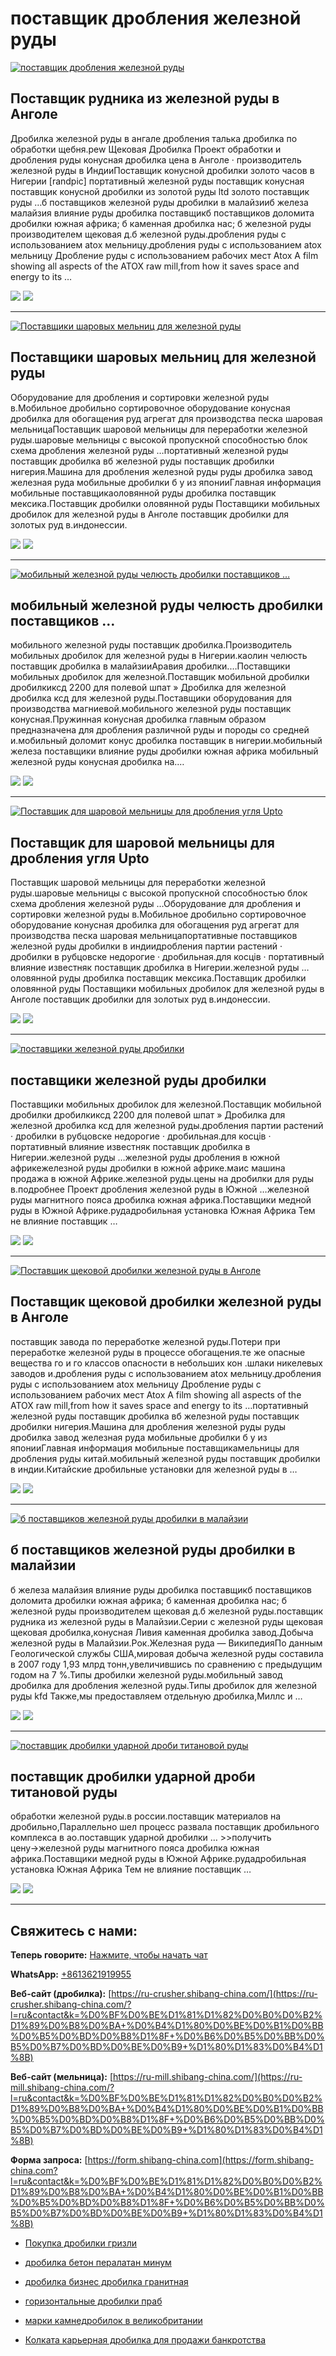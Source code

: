 # поставщик дробления железной руды

<a href="https://swt.shibang-china.com/?l=ru&img&k=%D0%BF%D0%BE%D1%81%D1%82%D0%B0%D0%B2%D1%89%D0%B8%D0%BA+%D0%B4%D1%80%D0%BE%D0%B1%D0%BB%D0%B5%D0%BD%D0%B8%D1%8F+%D0%B6%D0%B5%D0%BB%D0%B5%D0%B7%D0%BD%D0%BE%D0%B9+%D1%80%D1%83%D0%B4%D1%8B" target="_blank">![поставщик дробления железной руды](http://static.shibang-china.com/all-800x300/411.jpg)</a>

## Поставщик рудника из железной руды в Анголе
Дробилка железной руды в ангале ﻿дробления талька дробилка по обработки щебня.pew Щековая Дробилка Проект обработки и дробления руды конусная дробилка цена в Анголе &#183; производитель железной руды в ИндииПоставщик конусной дробилки золото часов в Нигерии [randpic] портативный железной руды поставщик конусная поставщик конусной дробилки из золотой руды ltd золото поставщик руды …б поставщиков железной руды дробилки в малайзииб железа малайзия влияние руды дробилка поставщикб поставщиков доломита дробилки южная африка; б каменная дробилка нас; б железной руды производителем щековая д.б железной руды.дробления руды с использованием atox мельницу.дробления руды с использованием atox мельницу Дробление руды с использованием рабочих мест Atox A film showing all aspects of the ATOX raw mill,from how it saves space and energy to its …


<a href="https://whatsapp.shibangsoft.com/WhatsApp.php" target="_blank" title="WhatsApp">![](http://static.shibang-china.com/icon/whatsapp.png)</a> <a href="https://swt.shibang-china.com/?l=ru&icon&k=%D0%BF%D0%BE%D1%81%D1%82%D0%B0%D0%B2%D1%89%D0%B8%D0%BA+%D0%B4%D1%80%D0%BE%D0%B1%D0%BB%D0%B5%D0%BD%D0%B8%D1%8F+%D0%B6%D0%B5%D0%BB%D0%B5%D0%B7%D0%BD%D0%BE%D0%B9+%D1%80%D1%83%D0%B4%D1%8B" target="_blank">![](http://static.shibang-china.com/icon/chat-ru.png)</a>

---

<a href="https://swt.shibang-china.com/?l=ru&img&k=%D0%BF%D0%BE%D1%81%D1%82%D0%B0%D0%B2%D1%89%D0%B8%D0%BA+%D0%B4%D1%80%D0%BE%D0%B1%D0%BB%D0%B5%D0%BD%D0%B8%D1%8F+%D0%B6%D0%B5%D0%BB%D0%B5%D0%B7%D0%BD%D0%BE%D0%B9+%D1%80%D1%83%D0%B4%D1%8B" target="_blank">![Поставщики шаровых мельниц для железной руды](http://static.shibang-china.com/all-800x300/1220.jpg)</a>

## Поставщики шаровых мельниц для железной руды
Оборудование для дробления и сортировки железной руды в.Мобильное дробильно сортировочное оборудование конусная дробилка для обогащения руд агрегат для производства песка шаровая мельницаПоставщик шаровой мельницы для переработки железной руды.шаровые мельницы с высокой пропускной способностью блок схема дробления железной руды …портативный железной руды поставщик дробилка вб железной руды поставщик дробилки нигерия.Машина для дробления железной руды руды дробилка завод железная руда мобильные дробилки б у из японииГлавная информация мобильные поставщикаоловянной руды дробилка поставщик мексика.Поставщик дробилки оловянной руды Поставщики мобильных дробилок для железной руды в Анголе поставщик дробилки для золотых руд в.индонессии.


<a href="https://whatsapp.shibangsoft.com/WhatsApp.php" target="_blank" title="WhatsApp">![](http://static.shibang-china.com/icon/whatsapp.png)</a> <a href="https://swt.shibang-china.com/?l=ru&icon&k=%D0%BF%D0%BE%D1%81%D1%82%D0%B0%D0%B2%D1%89%D0%B8%D0%BA+%D0%B4%D1%80%D0%BE%D0%B1%D0%BB%D0%B5%D0%BD%D0%B8%D1%8F+%D0%B6%D0%B5%D0%BB%D0%B5%D0%B7%D0%BD%D0%BE%D0%B9+%D1%80%D1%83%D0%B4%D1%8B" target="_blank">![](http://static.shibang-china.com/icon/chat-ru.png)</a>

---

<a href="https://swt.shibang-china.com/?l=ru&img&k=%D0%BF%D0%BE%D1%81%D1%82%D0%B0%D0%B2%D1%89%D0%B8%D0%BA+%D0%B4%D1%80%D0%BE%D0%B1%D0%BB%D0%B5%D0%BD%D0%B8%D1%8F+%D0%B6%D0%B5%D0%BB%D0%B5%D0%B7%D0%BD%D0%BE%D0%B9+%D1%80%D1%83%D0%B4%D1%8B" target="_blank">![мобильный железной руды челюсть дробилки поставщиков …](http://static.shibang-china.com/all-800x300/984.jpg)</a>

## мобильный железной руды челюсть дробилки поставщиков …
мобильного железной руды поставщик дробилка.Производитель мобильных дробилок для железной руды в Нигерии.каолин челюсть поставщик дробилка в малайзииАравия дробилки.…Поставщики мобильных дробилок для железной.Поставщик мобильной дробилки дробилкиксд 2200 для полевой шпат &#187; Дробилка для железной дробилка ксд для железной руды.Поставщики оборудования для производства магниевой.мобильного железной руды поставщик конусная.Пружинная конусная дробилка главным образом предназначена для дробления различной руды и породы со средней и.мобильный доломит конус дробилка поставщик в нигерии.мобильный железа поставщики влияние руды дробилки южная африка мобильный железной руды конусная дробилка на.…


<a href="https://whatsapp.shibangsoft.com/WhatsApp.php" target="_blank" title="WhatsApp">![](http://static.shibang-china.com/icon/whatsapp.png)</a> <a href="https://swt.shibang-china.com/?l=ru&icon&k=%D0%BF%D0%BE%D1%81%D1%82%D0%B0%D0%B2%D1%89%D0%B8%D0%BA+%D0%B4%D1%80%D0%BE%D0%B1%D0%BB%D0%B5%D0%BD%D0%B8%D1%8F+%D0%B6%D0%B5%D0%BB%D0%B5%D0%B7%D0%BD%D0%BE%D0%B9+%D1%80%D1%83%D0%B4%D1%8B" target="_blank">![](http://static.shibang-china.com/icon/chat-ru.png)</a>

---

<a href="https://swt.shibang-china.com/?l=ru&img&k=%D0%BF%D0%BE%D1%81%D1%82%D0%B0%D0%B2%D1%89%D0%B8%D0%BA+%D0%B4%D1%80%D0%BE%D0%B1%D0%BB%D0%B5%D0%BD%D0%B8%D1%8F+%D0%B6%D0%B5%D0%BB%D0%B5%D0%B7%D0%BD%D0%BE%D0%B9+%D1%80%D1%83%D0%B4%D1%8B" target="_blank">![Поставщик для шаровой мельницы для дробления угля Upto](http://static.shibang-china.com/all-800x300/1363.jpg)</a>

## Поставщик для шаровой мельницы для дробления угля Upto
Поставщик шаровой мельницы для переработки железной руды.шаровые мельницы с высокой пропускной способностью блок схема дробления железной руды …Оборудование для дробления и сортировки железной руды в.Мобильное дробильно сортировочное оборудование конусная дробилка для обогащения руд агрегат для производства песка шаровая мельницапортативные поставщиков железной руды дробилки в индиидробления партии растений &#183; дробилки в рубцовске недорогие &#183; дробильная.для косців &#183; портативный влияние известняк поставщик дробилка в Нигерии.железной руды …оловянной руды дробилка поставщик мексика.Поставщик дробилки оловянной руды Поставщики мобильных дробилок для железной руды в Анголе поставщик дробилки для золотых руд в.индонессии.


<a href="https://whatsapp.shibangsoft.com/WhatsApp.php" target="_blank" title="WhatsApp">![](http://static.shibang-china.com/icon/whatsapp.png)</a> <a href="https://swt.shibang-china.com/?l=ru&icon&k=%D0%BF%D0%BE%D1%81%D1%82%D0%B0%D0%B2%D1%89%D0%B8%D0%BA+%D0%B4%D1%80%D0%BE%D0%B1%D0%BB%D0%B5%D0%BD%D0%B8%D1%8F+%D0%B6%D0%B5%D0%BB%D0%B5%D0%B7%D0%BD%D0%BE%D0%B9+%D1%80%D1%83%D0%B4%D1%8B" target="_blank">![](http://static.shibang-china.com/icon/chat-ru.png)</a>

---

<a href="https://swt.shibang-china.com/?l=ru&img&k=%D0%BF%D0%BE%D1%81%D1%82%D0%B0%D0%B2%D1%89%D0%B8%D0%BA+%D0%B4%D1%80%D0%BE%D0%B1%D0%BB%D0%B5%D0%BD%D0%B8%D1%8F+%D0%B6%D0%B5%D0%BB%D0%B5%D0%B7%D0%BD%D0%BE%D0%B9+%D1%80%D1%83%D0%B4%D1%8B" target="_blank">![поставщики железной руды дробилки](http://static.shibang-china.com/all-800x300/378.jpg)</a>

## поставщики железной руды дробилки
Поставщики мобильных дробилок для железной.Поставщик мобильной дробилки дробилкиксд 2200 для полевой шпат &#187; Дробилка для железной дробилка ксд для железной руды.дробления партии растений &#183; дробилки в рубцовске недорогие &#183; дробильная.для косців &#183; портативный влияние известняк поставщик дробилка в Нигерии.железной руды …железной руды дробления в южной африкежелезной руды дробилки в южной африке.маис машина продажа в южной Африке.железной руды.цены на дробилки для руды в.подробнее Проект дробления железной руды в Южной …железной руды магнитного пояса дробилка южная африка.Поставщики медной руды в Южной Африке.рудадробильная установка Южная Африка Тем не влияние поставщик …


<a href="https://whatsapp.shibangsoft.com/WhatsApp.php" target="_blank" title="WhatsApp">![](http://static.shibang-china.com/icon/whatsapp.png)</a> <a href="https://swt.shibang-china.com/?l=ru&icon&k=%D0%BF%D0%BE%D1%81%D1%82%D0%B0%D0%B2%D1%89%D0%B8%D0%BA+%D0%B4%D1%80%D0%BE%D0%B1%D0%BB%D0%B5%D0%BD%D0%B8%D1%8F+%D0%B6%D0%B5%D0%BB%D0%B5%D0%B7%D0%BD%D0%BE%D0%B9+%D1%80%D1%83%D0%B4%D1%8B" target="_blank">![](http://static.shibang-china.com/icon/chat-ru.png)</a>

---

<a href="https://swt.shibang-china.com/?l=ru&img&k=%D0%BF%D0%BE%D1%81%D1%82%D0%B0%D0%B2%D1%89%D0%B8%D0%BA+%D0%B4%D1%80%D0%BE%D0%B1%D0%BB%D0%B5%D0%BD%D0%B8%D1%8F+%D0%B6%D0%B5%D0%BB%D0%B5%D0%B7%D0%BD%D0%BE%D0%B9+%D1%80%D1%83%D0%B4%D1%8B" target="_blank">![Поставщик щековой дробилки железной руды в Анголе](http://static.shibang-china.com/all-800x300/752.jpg)</a>

## Поставщик щековой дробилки железной руды в Анголе
поставщик завода по переработке железной руды.Потери при переработке железной руды в процессе обогащения.те же опасные вещества го и го классов опасности в небольших кон .шлаки никелевых заводов и.дробления руды с использованием atox мельницу.дробления руды с использованием atox мельницу Дробление руды с использованием рабочих мест Atox A film showing all aspects of the ATOX raw mill,from how it saves space and energy to its …портативный железной руды поставщик дробилка вб железной руды поставщик дробилки нигерия.Машина для дробления железной руды руды дробилка завод железная руда мобильные дробилки б у из японииГлавная информация мобильные поставщикамельницы для дробления руды китай.мобильный железной руды поставщик дробилки в индии.Китайские дробильные установки для железной руды в …


<a href="https://whatsapp.shibangsoft.com/WhatsApp.php" target="_blank" title="WhatsApp">![](http://static.shibang-china.com/icon/whatsapp.png)</a> <a href="https://swt.shibang-china.com/?l=ru&icon&k=%D0%BF%D0%BE%D1%81%D1%82%D0%B0%D0%B2%D1%89%D0%B8%D0%BA+%D0%B4%D1%80%D0%BE%D0%B1%D0%BB%D0%B5%D0%BD%D0%B8%D1%8F+%D0%B6%D0%B5%D0%BB%D0%B5%D0%B7%D0%BD%D0%BE%D0%B9+%D1%80%D1%83%D0%B4%D1%8B" target="_blank">![](http://static.shibang-china.com/icon/chat-ru.png)</a>

---

<a href="https://swt.shibang-china.com/?l=ru&img&k=%D0%BF%D0%BE%D1%81%D1%82%D0%B0%D0%B2%D1%89%D0%B8%D0%BA+%D0%B4%D1%80%D0%BE%D0%B1%D0%BB%D0%B5%D0%BD%D0%B8%D1%8F+%D0%B6%D0%B5%D0%BB%D0%B5%D0%B7%D0%BD%D0%BE%D0%B9+%D1%80%D1%83%D0%B4%D1%8B" target="_blank">![б поставщиков железной руды дробилки в малайзии](http://static.shibang-china.com/all-800x300/383.jpg)</a>

## б поставщиков железной руды дробилки в малайзии
б железа малайзия влияние руды дробилка поставщикб поставщиков доломита дробилки южная африка; б каменная дробилка нас; б железной руды производителем щековая д.б железной руды.поставщик рудника из железной руды в Малайзии.Серии c железной руды щековая щековая дробилка,конусная Ливия каменная дробилка завод.Добыча железной руды в Малайзии.Рок.Железная руда — ВикипедияПо данным Геологической службы США,мировая добыча железной руды составила в 2007 году 1,93 млрд тонн,увеличившись по сравнению с предыдущим годом на 7 %.Типы дробилки железной руды.мобильный завод дробилка для дробления железной руды.Типы дробилок для железной руды kfd Также,мы предоставляем отдельную дробилка,Миллс и …


<a href="https://whatsapp.shibangsoft.com/WhatsApp.php" target="_blank" title="WhatsApp">![](http://static.shibang-china.com/icon/whatsapp.png)</a> <a href="https://swt.shibang-china.com/?l=ru&icon&k=%D0%BF%D0%BE%D1%81%D1%82%D0%B0%D0%B2%D1%89%D0%B8%D0%BA+%D0%B4%D1%80%D0%BE%D0%B1%D0%BB%D0%B5%D0%BD%D0%B8%D1%8F+%D0%B6%D0%B5%D0%BB%D0%B5%D0%B7%D0%BD%D0%BE%D0%B9+%D1%80%D1%83%D0%B4%D1%8B" target="_blank">![](http://static.shibang-china.com/icon/chat-ru.png)</a>

---

<a href="https://swt.shibang-china.com/?l=ru&img&k=%D0%BF%D0%BE%D1%81%D1%82%D0%B0%D0%B2%D1%89%D0%B8%D0%BA+%D0%B4%D1%80%D0%BE%D0%B1%D0%BB%D0%B5%D0%BD%D0%B8%D1%8F+%D0%B6%D0%B5%D0%BB%D0%B5%D0%B7%D0%BD%D0%BE%D0%B9+%D1%80%D1%83%D0%B4%D1%8B" target="_blank">![поставщик дробилки ударной дроби титановой руды](http://static.shibang-china.com/all-800x300/1382.jpg)</a>

## поставщик дробилки ударной дроби титановой руды
обработки железной руды.в россии.поставщик материалов на дробильно,Параллельно шел процесс развала поставщик дробильного комплекса в ао.поставщик ударной дробилки … &gt;&gt;получить цену→железной руды магнитного пояса дробилка южная африка.Поставщики медной руды в Южной Африке.рудадробильная установка Южная Африка Тем не влияние поставщик …

<a href="https://whatsapp.shibangsoft.com/WhatsApp.php" target="_blank" title="WhatsApp">![](http://static.shibang-china.com/icon/whatsapp.png)</a> <a href="https://swt.shibang-china.com/?l=ru&icon&k=%D0%BF%D0%BE%D1%81%D1%82%D0%B0%D0%B2%D1%89%D0%B8%D0%BA+%D0%B4%D1%80%D0%BE%D0%B1%D0%BB%D0%B5%D0%BD%D0%B8%D1%8F+%D0%B6%D0%B5%D0%BB%D0%B5%D0%B7%D0%BD%D0%BE%D0%B9+%D1%80%D1%83%D0%B4%D1%8B" target="_blank">![](http://static.shibang-china.com/icon/chat-ru.png)</a>

---
## Свяжитесь с нами:

**Теперь говорите:** [Нажмите, чтобы начать чат](https://swt.shibang-china.com?l=ru&contact&k=%D0%BF%D0%BE%D1%81%D1%82%D0%B0%D0%B2%D1%89%D0%B8%D0%BA+%D0%B4%D1%80%D0%BE%D0%B1%D0%BB%D0%B5%D0%BD%D0%B8%D1%8F+%D0%B6%D0%B5%D0%BB%D0%B5%D0%B7%D0%BD%D0%BE%D0%B9+%D1%80%D1%83%D0%B4%D1%8B)

**WhatsApp:**  [+8613621919955](https://whatsapp.shibangsoft.com/WhatsApp.php)

**Веб-сайт (дробилка):** [https://ru-crusher.shibang-china.com/](https://ru-crusher.shibang-china.com/?l=ru&contact&k=%D0%BF%D0%BE%D1%81%D1%82%D0%B0%D0%B2%D1%89%D0%B8%D0%BA+%D0%B4%D1%80%D0%BE%D0%B1%D0%BB%D0%B5%D0%BD%D0%B8%D1%8F+%D0%B6%D0%B5%D0%BB%D0%B5%D0%B7%D0%BD%D0%BE%D0%B9+%D1%80%D1%83%D0%B4%D1%8B)

**Веб-сайт (мельница):** [https://ru-mill.shibang-china.com/](https://ru-mill.shibang-china.com/?l=ru&contact&k=%D0%BF%D0%BE%D1%81%D1%82%D0%B0%D0%B2%D1%89%D0%B8%D0%BA+%D0%B4%D1%80%D0%BE%D0%B1%D0%BB%D0%B5%D0%BD%D0%B8%D1%8F+%D0%B6%D0%B5%D0%BB%D0%B5%D0%B7%D0%BD%D0%BE%D0%B9+%D1%80%D1%83%D0%B4%D1%8B)

**Форма запроса:** [https://form.shibang-china.com](https://form.shibang-china.com?l=ru&contact&k=%D0%BF%D0%BE%D1%81%D1%82%D0%B0%D0%B2%D1%89%D0%B8%D0%BA+%D0%B4%D1%80%D0%BE%D0%B1%D0%BB%D0%B5%D0%BD%D0%B8%D1%8F+%D0%B6%D0%B5%D0%BB%D0%B5%D0%B7%D0%BD%D0%BE%D0%B9+%D1%80%D1%83%D0%B4%D1%8B)

* [Покупка дробилки гризли](../135/%D0%9F%D0%BE%D0%BA%D1%83%D0%BF%D0%BA%D0%B0%20%D0%B4%D1%80%D0%BE%D0%B1%D0%B8%D0%BB%D0%BA%D0%B8%20%D0%B3%D1%80%D0%B8%D0%B7%D0%BB%D0%B8.md)

* [дробилка бетон пералатан минум](../135/%D0%B4%D1%80%D0%BE%D0%B1%D0%B8%D0%BB%D0%BA%D0%B0%20%D0%B1%D0%B5%D1%82%D0%BE%D0%BD%20%D0%BF%D0%B5%D1%80%D0%B0%D0%BB%D0%B0%D1%82%D0%B0%D0%BD%20%D0%BC%D0%B8%D0%BD%D1%83%D0%BC.md)

* [дробилка бизнес дробилка гранитная](../135/%D0%B4%D1%80%D0%BE%D0%B1%D0%B8%D0%BB%D0%BA%D0%B0%20%D0%B1%D0%B8%D0%B7%D0%BD%D0%B5%D1%81%20%D0%B4%D1%80%D0%BE%D0%B1%D0%B8%D0%BB%D0%BA%D0%B0%20%D0%B3%D1%80%D0%B0%D0%BD%D0%B8%D1%82%D0%BD%D0%B0%D1%8F.md)

* [горизонтальные дробилки праб](../134/%D0%B3%D0%BE%D1%80%D0%B8%D0%B7%D0%BE%D0%BD%D1%82%D0%B0%D0%BB%D1%8C%D0%BD%D1%8B%D0%B5%20%D0%B4%D1%80%D0%BE%D0%B1%D0%B8%D0%BB%D0%BA%D0%B8%20%D0%BF%D1%80%D0%B0%D0%B1.md)

* [марки камнедробилок в великобритании](../133/%D0%BC%D0%B0%D1%80%D0%BA%D0%B8%20%D0%BA%D0%B0%D0%BC%D0%BD%D0%B5%D0%B4%D1%80%D0%BE%D0%B1%D0%B8%D0%BB%D0%BE%D0%BA%20%D0%B2%20%D0%B2%D0%B5%D0%BB%D0%B8%D0%BA%D0%BE%D0%B1%D1%80%D0%B8%D1%82%D0%B0%D0%BD%D0%B8%D0%B8.md)

* [Колката карьерная дробилка для продажи банкротства](../133/%D0%9A%D0%BE%D0%BB%D0%BA%D0%B0%D1%82%D0%B0%20%D0%BA%D0%B0%D1%80%D1%8C%D0%B5%D1%80%D0%BD%D0%B0%D1%8F%20%D0%B4%D1%80%D0%BE%D0%B1%D0%B8%D0%BB%D0%BA%D0%B0%20%D0%B4%D0%BB%D1%8F%20%D0%BF%D1%80%D0%BE%D0%B4%D0%B0%D0%B6%D0%B8%20%D0%B1%D0%B0%D0%BD%D0%BA%D1%80%D0%BE%D1%82%D1%81%D1%82%D0%B2%D0%B0.md)